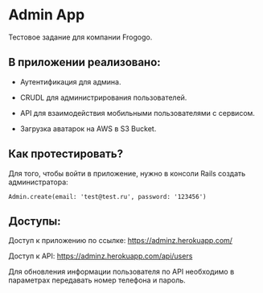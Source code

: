 # Admin App

Тестовое задание для компании Frogogo.

## В приложении реализовано:

* Аутентификация для админа.

* CRUDL для администрирования пользователей.

* API для взаимодействия мобильными пользователями с сервисом.

* Загрузка аватарок на AWS в S3 Bucket.

## Как протестировать?

Для того, чтобы войти в приложение, нужно в консоли Rails создать администратора:

```
Admin.create(email: 'test@test.ru', password: '123456')
```

## Доступы:

Доступ к приложению по ссылке: https://adminz.herokuapp.com/

Доступ к API: https://adminz.herokuapp.com/api/users

Для обновления информации пользователя по API необходимо в параметрах передавать номер телефона и пароль.